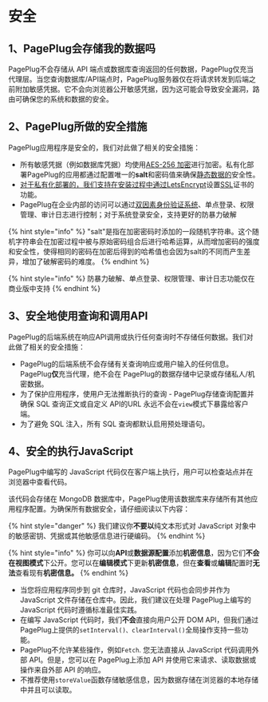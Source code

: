 # 安全

## 1、PagePlug会存储我的数据吗 <a href="#does-appsmith-store-my-data" id="does-appsmith-store-my-data"></a>

PagePlug不会存储从 API 端点或数据库查询返回的任何数据，PagePlug仅充当代理层。当您查询数据库/API端点时，PagePlug服务器仅在将请求转发到后端之前附加敏感凭据。它不会向浏览器公开敏感凭据，因为这可能会导致安全漏洞，路由可确保您的系统和数据的安全。



## 2、PagePlug所做的安全措施

PagePlug应用程序是安全的，我们对此做了相关的安全措施：

* 所有敏感凭据（例如数据库凭据）均使用[AES-256 加密](https://en.wikipedia.org/wiki/Advanced\_Encryption\_Standard)进行加密。私有化部署PagePlug的应用都通过配置唯一的**salt**和密码值来确保[静态数据的](https://en.wikipedia.org/wiki/Data\_at\_rest)安全性。
* [对于私有化部署的，我们支持在安装过程中通过LetsEncrypt](https://letsencrypt.org/)设置[SSL](https://en.wikipedia.org/wiki/Public\_key\_certificate)证书的功能。
* PagePlug在企业内部的访问可以通过[双因素身份验证系统](https://en.wikipedia.org/wiki/Help:Two-factor\_authentication)、单点登录、权限管理、审计日志进行控制；对于系统登录安全，支持更好的防暴力破解

{% hint style="info" %}
"salt"是指在加密密码时添加的一段随机字符串。这个随机字符串会在加密过程中被与原始密码组合后进行哈希运算，从而增加密码的强度和安全性，使得相同的密码在加密后得到的哈希值也会因为salt的不同而产生差异，增加了破解密码的难度。
{% endhint %}

{% hint style="info" %}
防暴力破解、单点登录、权限管理、审计日志功能仅在商业版中支持
{% endhint %}

## 3、安全地使用查询和调用API

PagePlug的后端系统在响应API调用或执行任何查询时不存储任何数据。我们对此做了相关的安全措施：

* PagePlug的后端系统不会存储有关查询响应或用户输入的任何信息。PagePlug**仅**充当代理，绝不会在 PagePlug的数据存储中记录或存储私人/机密数据。
* 为了保护应用程序，使用户无法推断执行的查询 - PagePlug存储查询配置并确保 SQL 查询正文或自定义 API的URL 永远不会在`view`模式下暴露给客户端。
* 为了避免 SQL 注入，所有 SQL 查询都默认启用预处理语句。



## 4、安全的执行JavaScript

PagePlug中编写的 JavaScript 代码仅在客户端上执行，用户可以检查站点并在浏览器中查看代码。

该代码会存储在 MongoDB 数据库中，PagePlug使用该数据库来存储所有其他应用程序配置。为确保所有数据安全，请仔细阅读以下内容：

{% hint style="danger" %}
我们建议你**不要以**纯文本形式对 JavaScript 对象中的敏感密钥、凭据或其他敏感信息进行硬编码。
{% endhint %}

{% hint style="info" %}
你可以向**API**或**数据源配置**添加**机密信息**，因为它们**不会在视图模式**下公开。您可以在**编辑模式**下更新**机密信息**，但在**查看**或**编辑**配置时**无法**查看现有**机密信息。**
{% endhint %}

* 当您将应用程序同步到 git 仓库时，JavaScript 代码也会同步并作为 JavaScript 文件存储在仓库中。因此，我们建议在处理 PagePlug上编写的 JavaScript 代码时遵循标准最佳实践。
* 在编写 JavaScript 代码时，我们**不会**直接向用户公开 DOM API，但我们通过PagePlug上提供的`setInterval()、clearInterval()`全局操作支持一些功能。
* PagePlug不允许某些操作，例如`Fetch`. 您无法直接从 JavaScript 代码调用外部 API。但是，您可以在  PagePlug上添加 API 并使用它来请求、读取数据或操作来自外部 API 的响应。
* 不推荐使用`storeValue`函数存储敏感信息，因为数据存储在浏览器的本地存储中并且可以读取。
